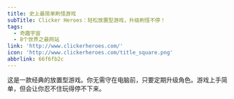 ```yaml
---
title: 史上最简单刷怪游戏
subTitle: Clicker Heroes：轻松放置型游戏，升级刷怪不停！
tags:
  - 奇趣宇宙
  - 8个世界之最网站
link: 'http://www.clickerheroes.com/'
icon: 'http://www.clickerheroes.com/title_square.png'
abbrlink: 66f6fb2c
---
```


这是一款经典的放置型游戏。你无需守在电脑前，只要定期升级角色。游戏上手简单，但会让你忍不住玩得停不下来。